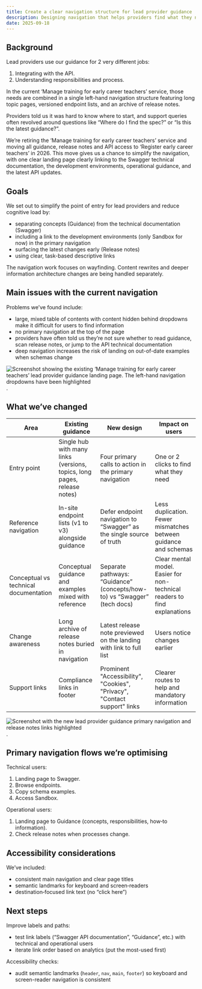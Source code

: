 ```yaml
---  
title: Create a clear navigation structure for lead provider guidance 
description: Designing navigation that helps providers find what they need with as few steps as possible 
date: 2025-09-18  
--- 
```


## Background 

Lead providers use our guidance for 2 very different jobs: 

1. Integrating with the API.
2. Understanding responsibilities and process. 

In the current ‘Manage training for early career teachers’ service, those needs are combined in a single left-hand navigation structure featuring long topic pages, versioned endpoint lists, and an archive of release notes.  

Providers told us it was hard to know where to start, and support queries often revolved around questions like “Where do I find the spec?” or “Is this the latest guidance?”.  

We’re retiring the ‘Manage training for early career teachers’ service and moving all guidance, release notes and API access to ‘Register early career teachers’ in 2026. This move gives us a chance to simplify the navigation, with one clear landing page clearly linking to the Swagger technical documentation, the development environments, operational guidance, and the latest API updates. 

## Goals 

We set out to simplify the point of entry for lead providers and reduce cognitive load by: 

* separating concepts (Guidance) from the technical documentation (Swagger)
* including a link to the development environments (only Sandbox for now) in the primary navigation
* surfacing the latest changes early (Release notes)
* using clear, task-based descriptive links 

The navigation work focuses on wayfinding. Content rewrites and deeper information architecture changes are being handled separately.  

## Main issues with the current navigation 

Problems we’ve found include:  

* large, mixed table of contents with content hidden behind dropdowns make it difficult for users to find information
* no primary navigation at the top of the page
* providers have often told us they’re not sure whether to read guidance, scan release notes, or jump to the API technical documentation
* deep navigation increases the risk of landing on out-of-date examples when schemas change

![Screenshot showing the existing ‘Manage training for early career teachers’ lead provider guidance landing page. The left-hand navigation dropdowns have been highlighted](/ecf-v2/create-a-clear-navigation-structure-for-lead-provider-guidance/screenshot-current-guidance-navigation.png). 

## What we’ve changed 

| Area        | Existing guidance | New design | Impact on users | 
| -------- | --------------------- | ----------- | ----------------------- | 
| Entry point | Single hub with many links (versions, topics, long pages, release notes) | Four primary calls to action in the primary navigation | One or 2 clicks to find what they need | 
| Reference navigation | In-site endpoint lists (v1 to v3) alongside guidance     | Defer endpoint navigation to “Swagger” as the single source of truth        | Less duplication. Fewer mismatches between guidance and schemas           | 
| Conceptual vs technical documentation      | Conceptual guidance and examples mixed with reference | Separate pathways: “Guidance” (concepts/how-to) vs “Swagger” (tech docs) | Clear mental model. Easier for non-technical readers to find explanations | 
| Change awareness     | Long archive of release notes buried in navigation    | Latest release note previewed on the landing with link to full list | Users notice changes earlier                                              | 
| Support links        | Compliance links in footer   | Prominent "Accessibility", "Cookies", "Privacy", "Contact support" links    | Clearer routes to help and mandatory information | 

![Screenshot with the new lead provider guidance primary navigation and release notes links highlighted](/ecf-v2/create-a-clear-navigation-structure-for-lead-provider-guidance/screenshot-new-guidance-navigation.png).

## Primary navigation flows we’re optimising 

Technical users: 

1. Landing page to Swagger.
2. Browse endpoints.
3. Copy schema examples.
4. Access Sandbox. 

Operational users:

1. Landing page to Guidance (concepts, responsibilities, how‑to information).
2. Check release notes when processes change. 

## Accessibility considerations 

We’ve included:  

* consistent main navigation and clear page titles
* semantic landmarks for keyboard and screen‑readers
* destination‑focused link text (no “click here”) 

## Next steps 

Improve labels and paths: 

* test link labels (“Swagger API documentation”, “Guidance”, etc.) with technical and operational users
* iterate link order based on analytics (put the most-used first) 

Accessibility checks: 

* audit semantic landmarks (`header`, `nav`, `main`, `footer`) so keyboard and screen-reader navigation is consistent 
